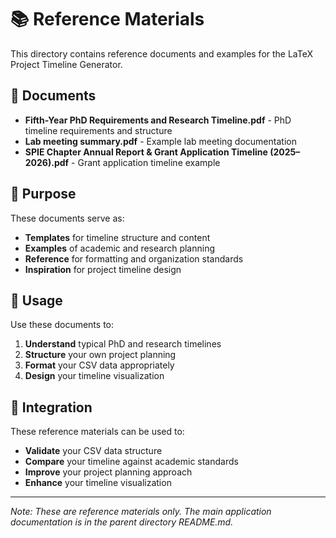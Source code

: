 # 📚 Reference Materials

This directory contains reference documents and examples for the LaTeX Project Timeline Generator.

## 📄 Documents

- **Fifth-Year PhD Requirements and Research Timeline.pdf** - PhD timeline requirements and structure
- **Lab meeting summary.pdf** - Example lab meeting documentation
- **SPIE Chapter Annual Report & Grant Application Timeline (2025–2026).pdf** - Grant application timeline example

## 🎯 Purpose

These documents serve as:
- **Templates** for timeline structure and content
- **Examples** of academic and research planning
- **Reference** for formatting and organization standards
- **Inspiration** for project timeline design

## 📝 Usage

Use these documents to:
1. **Understand** typical PhD and research timelines
2. **Structure** your own project planning
3. **Format** your CSV data appropriately
4. **Design** your timeline visualization

## 🔗 Integration

These reference materials can be used to:
- **Validate** your CSV data structure
- **Compare** your timeline against academic standards
- **Improve** your project planning approach
- **Enhance** your timeline visualization

---

*Note: These are reference materials only. The main application documentation is in the parent directory README.md.*